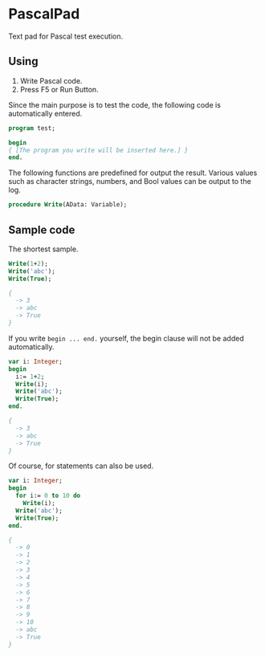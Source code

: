 # PascalPad

Text pad for Pascal test execution.

## Using

1. Write Pascal code.
2. Press F5 or Run Button.

Since the main purpose is to test the code, the following code is automatically entered.

```pascal
program test;

begin
{ [The program you write will be inserted here.] }
end.
```

The following functions are predefined for output the result. Various values ​​such as character strings, numbers, and Bool values ​​can be output to the log.

```pascal
procedure Write(AData: Variable);
```


## Sample code

The shortest sample.

```pascal
Write(1+2);
Write('abc');
Write(True);

{
  -> 3
  -> abc
  -> True
}
```

If you write `begin ... end.` yourself, the begin clause will not be added automatically.

```pascal
var i: Integer;
begin
  i:= 1+2;
  Write(i);
  Write('abc');
  Write(True);
end.

{
  -> 3
  -> abc
  -> True
}
```

Of course, for statements can also be used.

```pascal
var i: Integer;
begin
  for i:= 0 to 10 do
    Write(i);
  Write('abc');
  Write(True);
end.

{
  -> 0
  -> 1
  -> 2
  -> 3
  -> 4
  -> 5
  -> 6
  -> 7
  -> 8
  -> 9
  -> 10
  -> abc
  -> True
}
```